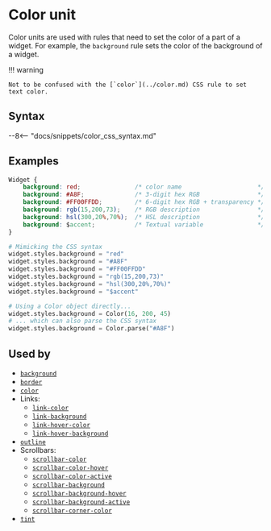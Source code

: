 # Color unit

Color units are used with rules that need to set the color of a part of a widget.
For example, the `background` rule sets the color of the background of a widget.

!!! warning

    Not to be confused with the [`color`](../color.md) CSS rule to set text color.

## Syntax

--8<-- "docs/snippets/color_css_syntax.md"

## Examples

```css
Widget {
    background: red;               /* color name                     */
    background: #A8F;              /* 3-digit hex RGB                */
    background: #FF00FFDD;         /* 6-digit hex RGB + transparency */
    background: rgb(15,200,73);    /* RGB description                */
    background: hsl(300,20%,70%);  /* HSL description                */
    background: $accent;           /* Textual variable               */
}
```

```py
# Mimicking the CSS syntax
widget.styles.background = "red"
widget.styles.background = "#A8F"
widget.styles.background = "#FF00FFDD"
widget.styles.background = "rgb(15,200,73)"
widget.styles.background = "hsl(300,20%,70%)"
widget.styles.background = "$accent"

# Using a Color object directly...
widget.styles.background = Color(16, 200, 45)
# ... which can also parse the CSS syntax
widget.styles.background = Color.parse("#A8F")
```

## Used by

 - [`background`](../background.md)
 - [`border`](../border.md)
 - [`color`](../color.md)
 - Links:
    - [`link-color`](../links/link_color.md)
    - [`link-background`](../links/link_background.md)
    - [`link-hover-color`](../links/link_hover_color.md)
    - [`link-hover-background`](../links/link_hover_background.md)
 - [`outline`](../outline.md)
 - Scrollbars:
    - [`scrollbar-color`](../scrollbar_colors/scrollbar_color.md)
    - [`scrollbar-color-hover`](../scrollbar_colors/scrollbar_color_hover.md)
    - [`scrollbar-color-active`](../scrollbar_colors/scrollbar_color_active.md)
    - [`scrollbar-background`](../scrollbar_colors/scrollbar_background.md)
    - [`scrollbar-background-hover`](../scrollbar_colors/scrollbar_background_hover.md)
    - [`scrollbar-background-active`](../scrollbar_colors/scrollbar_background_active.md)
    - [`scrollbar-corner-color`](../scrollbar_colors/scrollbar_corner_color.md)
 - [`tint`](../tint.md)
